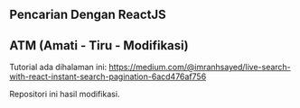 ## Pencarian Dengan ReactJS

## ATM (Amati - Tiru - Modifikasi)

Tutorial ada dihalaman ini: https://medium.com/@imranhsayed/live-search-with-react-instant-search-pagination-6acd476af756

Repositori ini hasil modifikasi.
